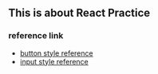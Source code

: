 ## This is about React Practice


### reference link
- [button style reference](https://codepen.io/FelipeMarcos/pen/tfhEg)
- [input style reference](https://kknews.cc/tech/lpz9lrg.html)
